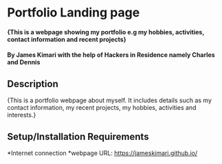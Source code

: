 # Portfolio Landing page
#### {This is a webpage showing my portfolio e.g my hobbies, activities, contact information and recent projects}
#### By **James Kimari with the help of Hackers in Residence namely Charles and Dennis**
## Description
{This is a portfolio webpage about myself. It includes details such as my contact information, my recent projects, my hobbies, activities and interests.}
## Setup/Installation Requirements
*Internet connection
*webpage URL: https://jameskimari.github.io/
